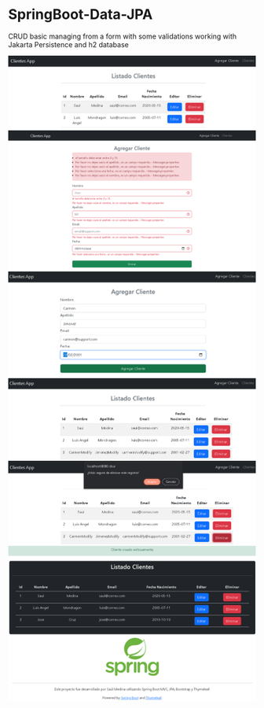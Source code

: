# SpringBoot-Data-JPA
CRUD basic managing from a form with some validations working with Jakarta Persistence and h2 database

![](/src/main/resources/static/img/1.png)
![](/src/main/resources/static/img/2.png)
![](/src/main/resources/static/img/3.png)
![](/src/main/resources/static/img/4.png)
![](/src/main/resources/static/img/5.png)
![](/src/main/resources/static/img/6.png)
